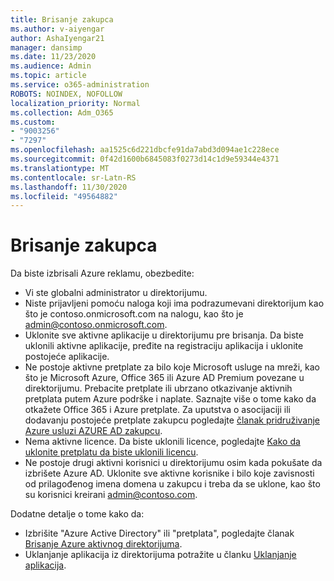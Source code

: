 ```yaml
---
title: Brisanje zakupca
ms.author: v-aiyengar
author: AshaIyengar21
manager: dansimp
ms.date: 11/23/2020
ms.audience: Admin
ms.topic: article
ms.service: o365-administration
ROBOTS: NOINDEX, NOFOLLOW
localization_priority: Normal
ms.collection: Adm_O365
ms.custom:
- "9003256"
- "7297"
ms.openlocfilehash: aa1525c6d221dbcfe91da7abd3d094ae1c228ece
ms.sourcegitcommit: 0f42d1600b6845083f0273d14c1d9e59344e4371
ms.translationtype: MT
ms.contentlocale: sr-Latn-RS
ms.lasthandoff: 11/30/2020
ms.locfileid: "49564882"
---
```

# <a name="delete-tenant"></a>Brisanje zakupca

Da biste izbrisali Azure reklamu, obezbedite:
- Vi ste globalni administrator u direktorijumu.
- Niste prijavljeni pomoću naloga koji ima podrazumevani direktorijum kao što je contoso.onmicrosoft.com na nalogu, kao što je admin@contoso.onmicrosoft.com.
- Uklonite sve aktivne aplikacije u direktorijumu pre brisanja. Da biste uklonili aktivne aplikacije, pređite na registraciju aplikacija i uklonite postojeće aplikacije.
- Ne postoje aktivne pretplate za bilo koje Microsoft usluge na mreži, kao što je Microsoft Azure, Office 365 ili Azure AD Premium povezane u direktorijumu. Prebacite pretplate ili ubrzano otkazivanje aktivnih pretplata putem Azure podrške i naplate. Saznajte više o tome kako da otkažete Office 365 i Azure pretplate. Za uputstva o asocijaciji ili dodavanju postojeće pretplate zakupcu pogledajte [članak pridruživanje Azure usluzi AZURE AD zakupcu](https://docs.microsoft.com/azure/active-directory/fundamentals/active-directory-how-subscriptions-associated-directory).
- Nema aktivne licence. Da biste uklonili licence, pogledajte [Kako da uklonite pretplatu da biste uklonili licencu](https://docs.microsoft.com/azure/active-directory/enterprise-users/directory-delete-howto#delete-a-subscription).
- Ne postoje drugi aktivni korisnici u direktorijumu osim kada pokušate da izbrišete Azure AD. Uklonite sve aktivne korisnike i bilo koje zavisnosti od prilagođenog imena domena u zakupcu i treba da se uklone, kao što su korisnici kreirani admin@contoso.com.

Dodatne detalje o tome kako da:
- Izbrišite "Azure Active Directory" ili "pretplata", pogledajte članak [Brisanje Azure aktivnog direktorijuma](https://docs.microsoft.com/azure/active-directory/users-groups-roles/directory-delete-howto).
- Uklanjanje aplikacija iz direktorijuma potražite u članku [Uklanjanje aplikacija](https://docs.microsoft.com/azure/active-directory/develop/quickstart-remove-app). 
